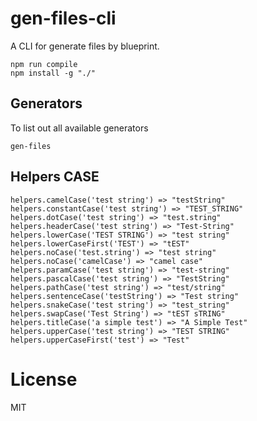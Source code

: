 # gen-files-cli

A CLI for generate files by blueprint.

```
npm run compile
npm install -g "./"
```

## Generators

To list out all available generators
```
gen-files
```

## Helpers CASE

```
helpers.camelCase('test string') => "testString"
helpers.constantCase('test string') => "TEST_STRING"
helpers.dotCase('test string') => "test.string"
helpers.headerCase('test string') => "Test-String"
helpers.lowerCase('TEST STRING') => "test string"
helpers.lowerCaseFirst('TEST') => "tEST"
helpers.noCase('test.string') => "test string"
helpers.noCase('camelCase') => "camel case"
helpers.paramCase('test string') => "test-string"
helpers.pascalCase('test string') => "TestString"
helpers.pathCase('test string') => "test/string"
helpers.sentenceCase('testString') => "Test string"
helpers.snakeCase('test string') => "test_string"
helpers.swapCase('Test String') => "tEST sTRING"
helpers.titleCase('a simple test') => "A Simple Test"
helpers.upperCase('test string') => "TEST STRING"
helpers.upperCaseFirst('test') => "Test"
```

# License

MIT
